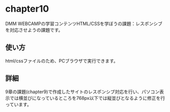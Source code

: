 # chapter10
DMM WEBCAMPの学習コンテンツHTML/CSSを学ぼうの課題：レスポンシブを対応させようの課題です。
## 使い方
html/cssファイルのため、PCブラウザで実行できます。
## 詳細 
9章の課題(chapter9)で作成したサイトのレスポンシブ対応を行い、パソコン表示では横並びになっているところを768px以下では縦並びとなるように修正を行っています。
